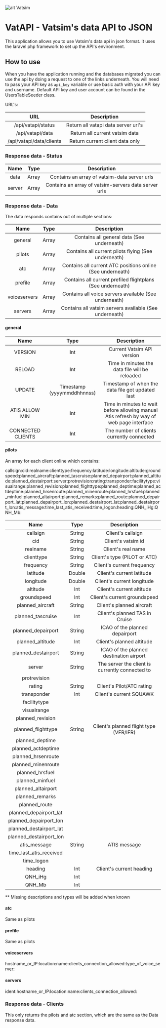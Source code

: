 ![alt Vatsim][logo]

# VatAPI - Vatsim's data API to JSON
This application allows you to use Vatsim's data api in json format. It uses the laravel php framework to set up the API's environment.

## How to use
When you have the application running and the databases migrated you can use the api by doing a request to one of the links underneath. You will need to pass your API key as `api_key` variable or use basic auth with your API key and username. Default API key and user account can be found in the UsersTableSeeder class.

URL's:

|            URL           |             Description             |
|:------------------------:|:-----------------------------------:|
| /api/vatapi/status       | Return all vatapi data server url's |
| /api/vatapi/data         | Return all current vatsim data      |
| /api/vatapi/data/clients | Return current client data only     |

### Response data - Status
|  Name  |  Type |                      Description                     |
|:------:|:-----:|:----------------------------------------------------:|
| data   | Array | Contains an array of vatsim-data server urls         |
| server | Array | Contains an array of vatsim-servers data server urls |

### Response data - Data
The data responds contains out of multiple sections:

|     Name     |  Type |                         Description                        |
|:------------:|:-----:|:----------------------------------------------------------:|
| general      | Array | Contains all general data (See underneath)                 |
| pilots       | Array | Contains all current pilots flying (See underneath)        |
| atc          | Array | Contains all current ATC positions online (See underneath) |
| prefile      | Array | Contains all current prefiled flightplans (See underneath) |
| voiceservers | Array | Contains all voice servers available (See underneath)      |
| servers      | Array | Contains all vatsim servers available (See underneath)     |

#### general
|        Name       |            Type            |                                        Description                                       |
|:-----------------:|:--------------------------:|:----------------------------------------------------------------------------------------:|
| VERSION           | Int                        | Current Vatsim API version                                                               |
| RELOAD            | Int                        | Time in minutes the data file will be reloaded                                           |
| UPDATE            | Timestamp (yyyymmddhhnnss) | Timestamp of when the data file got updated last                                         |
| ATIS ALLOW MIN    | Int                        | Time in minutes to wait before allowing manual Atis refresh by way of web page interface |
| CONNECTED CLIENTS | Int                        | The number of clients currently connected                                                |

#### pilots
An array for each client online which contains:

callsign:cid:realname:clienttype:frequency:latitude:longitude:altitude:groundspeed:planned_aircraft:planned_tascruise:planned_depairport:planned_altitude:planned_destairport:server:protrevision:rating:transponder:facilitytype:visualrange:planned_revision:planned_flighttype:planned_deptime:planned_actdeptime:planned_hrsenroute:planned_minenroute:planned_hrsfuel:planned_minfuel:planned_altairport:planned_remarks:planned_route:planned_depairport_lat:planned_depairport_lon:planned_destairport_lat:planned_destairport_lon:atis_message:time_last_atis_received:time_logon:heading:QNH_iHg:QNH_Mb:

|           Name          |  Type  |                   Description                   |
|:-----------------------:|:------:|:-----------------------------------------------:|
| callsign                | String | Client's callsign                               |
| cid                     | String | Client's vatsim id                              |
| realname                | String | Client's real name                              |
| clienttype              | String | Client's type (PILOT or ATC)                    |
| frequency               | String | Client's current frequency                      |
| latitude                | Double | Client's current latitude                       |
| longitude               | Double | Client's current longitude                      |
| altitude                | Int    | Client's current altitude                       |
| groundspeed             | Int    | Client's current groundspeed                    |
| planned_aircraft        | String | Client's planned aircraft                       |
| planned_tascruise       | Int    | Client's planned TAS in Cruise                  |
| planned_depairport      | String | ICAO of the planned depairport                  |
| planned_altitude        | Int    | Client's planned altitude                       |
| planned_destairport     | String | ICAO of the planned destination airport         |
| server                  | String | The server the client is currently connected to |
| protrevision            |        |                                                 |
| rating                  | String | Client's Pilot/ATC rating                       |
| transponder             | Int    | Client's current SQUAWK                         |
| facilitytype            |        |                                                 |
| visualrange             |        |                                                 |
| planned_revision        |        |                                                 |
| planned_flighttype      | String | Client's planned flight type (VFR/IFR)          |
| planned_deptime         |        |                                                 |
| planned_actdeptime      |        |                                                 |
| planned_hrsenroute      |        |                                                 |
| planned_minenroute      |        |                                                 |
| planned_hrsfuel         |        |                                                 |
| planned_minfuel         |        |                                                 |
| planned_altairport      |        |                                                 |
| planned_remarks         |        |                                                 |
| planned_route           |        |                                                 |
| planned_depairport_lat  |        |                                                 |
| planned_depairport_lon  |        |                                                 |
| planned_destairport_lat |        |                                                 |
| planned_destairport_lon |        |                                                 |
| atis_message            | String | ATIS message                                    |
| time_last_atis_received |        |                                                 |
| time_logon              |        |                                                 |
| heading                 | Int    | Client's current heading                        |
| QNH_iHg                 | Int    |                                                 |
| QNH_Mb                  | Int    |                                                 |

** Missing descriptions and types will be added when known

#### atc
Same as pilots

#### prefile
Same as pilots

#### voiceservers
hostname_or_IP:location:name:clients_connection_allowed:type_of_voice_server:

#### servers
ident:hostname_or_IP:location:name:clients_connection_allowed:

### Response data - Clients
This only returns the pilots and atc section, which are the same as the Data response data.



[logo]: https://www.vatsim.net/sites/default/files/vatsim_0.png